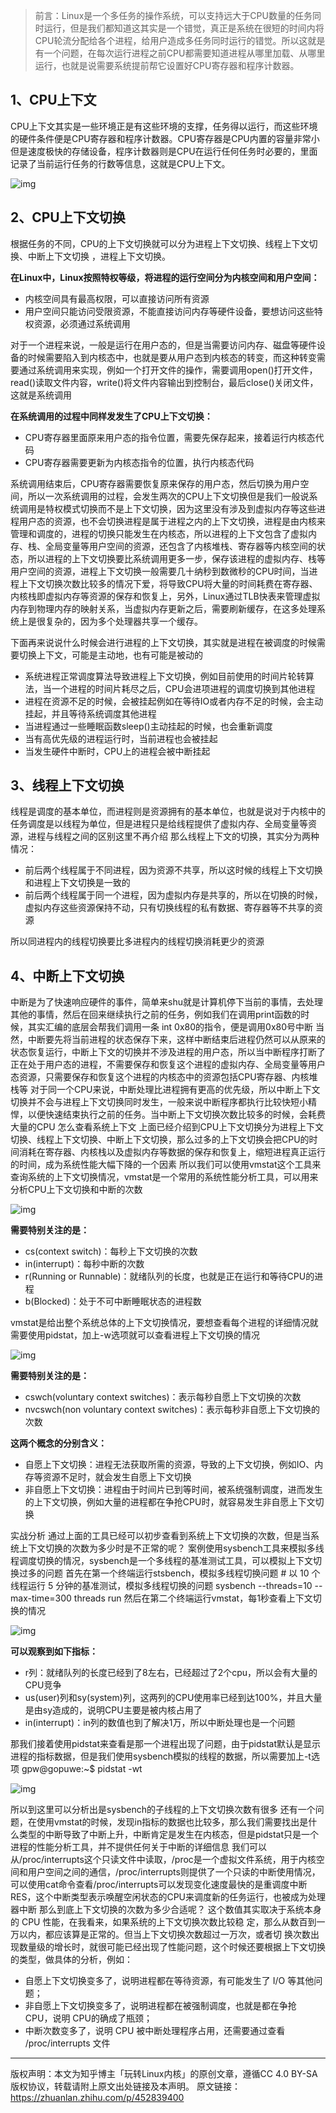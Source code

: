 > 前言：Linux是一个多任务的操作系统，可以支持远大于CPU数量的任务同时运行，但是我们都知道这其实是一个错觉，真正是系统在很短的时间内将CPU轮流分配给各个进程，给用户造成多任务同时运行的错觉。所以这就是有一个问题，在每次运行进程之前CPU都需要知道进程从哪里加载、从哪里运行，也就是说需要系统提前帮它设置好CPU寄存器和程序计数器。

## 1、CPU上下文

CPU上下文其实是一些环境正是有这些环境的支撑，任务得以运行，而这些环境的硬件条件便是CPU寄存器和程序计数器。CPU寄存器是CPU内置的容量非常小但是速度极快的存储设备，程序计数器则是CPU在运行任何任务时必要的，里面记录了当前运行任务的行数等信息，这就是CPU上下文。

![img](https://pic2.zhimg.com/80/v2-2963c5a54a0fbef8dc07b8dbf93cd5c5_720w.webp)

##  2、CPU上下文切换

根据任务的不同，CPU的上下文切换就可以分为进程上下文切换、线程上下文切换、中断上下文切换
，进程上下文切换。

**在Linux中，Linux按照特权等级，将进程的运行空间分为内核空间和用户空间：**

- 内核空间具有最高权限，可以直接访问所有资源
- 用户空间只能访问受限资源，不能直接访问内存等硬件设备，要想访问这些特权资源，必须通过系统调用

对于一个进程来说，一般是运行在用户态的，但是当需要访问内存、磁盘等硬件设备的时候需要陷入到内核态中，也就是要从用户态到内核态的转变，而这种转变需要通过系统调用来实现，例如一个打开文件的操作，需要调用open()打开文件，read()读取文件内容，write()将文件内容输出到控制台，最后close()关闭文件，这就是系统调用

**在系统调用的过程中同样发发生了CPU上下文切换：**

- CPU寄存器里面原来用户态的指令位置，需要先保存起来，接着运行内核态代码
- CPU寄存器需要更新为内核态指令的位置，执行内核态代码

系统调用结束后，CPU寄存器需要恢复原来保存的用户态，然后切换为用户空间，所以一次系统调用的过程，会发生两次的CPU上下文切换但是我们一般说系统调用是特权模式切换而不是上下文切换，因为这里没有涉及到虚拟内存等这些进程用户态的资源，也不会切换进程是属于进程之内的上下文切换，进程是由内核来管理和调度的，进程的切换只能发生在内核态，所以进程的上下文包含了虚拟内存、栈、全局变量等用户空间的资源，还包含了内核堆栈、寄存器等内核空间的状态，所以进程的上下文切换要比系统调用更多一步，保存该进程的虚拟内存、栈等用户空间的资源，进程上下文切换一般需要几十纳秒到数微秒的CPU时间，当进程上下文切换次数比较多的情况下爱，将导致CPU将大量的时间耗费在寄存器、内核栈即虚拟内存等资源的保存和恢复上，另外，Linux通过TLB快表来管理虚拟内存到物理内存的映射关系，当虚拟内存更新之后，需要刷新缓存，在这多处理系统上是很复杂的，因为多个处理器共享一个缓存。

下面再来说说什么时候会进行进程的上下文切换，其实就是进程在被调度的时候需要切换上下文，可能是主动地，也有可能是被动的

- 系统进程正常调度算法导致进程上下文切换，例如目前使用的时间片轮转算法，当一个进程的时间片耗尽之后，CPU会进项进程的调度切换到其他进程
- 进程在资源不足的时候，会被挂起例如在等待IO或者内存不足的时候，会主动挂起，并且等待系统调度其他进程
- 当进程通过一些睡眠函数sleep()主动挂起的时候，也会重新调度
- 当有高优先级的进程运行时，当前进程也会被挂起
- 当发生硬件中断时，CPU上的进程会被中断挂起

## 3、线程上下文切换

线程是调度的基本单位，而进程则是资源拥有的基本单位，也就是说对于内核中的任务调度是以线程为单位，但是进程只是给线程提供了虚拟内存、全局变量等资源，进程与线程之间的区别这里不再介绍
那么线程上下文的切换，其实分为两种情况：

- 前后两个线程属于不同进程，因为资源不共享，所以这时候的线程上下文切换和进程上下文切换是一致的
- 前后两个线程属于同一个进程，因为虚拟内存是共享的，所以在切换的时候，虚拟内存这些资源保持不动，只有切换线程的私有数据、寄存器等不共享的资源

所以同进程内的线程切换要比多进程内的线程切换消耗更少的资源

## 4、中断上下文切换

中断是为了快速响应硬件的事件，简单来shu就是计算机停下当前的事情，去处理其他的事情，然后在回来继续执行之前的任务，例如我们在调用print函数的时候，其实汇编的底层会帮我们调用一条 int 0x80的指令，便是调用0x80号中断
当然，中断要先将当前进程的状态保存下来，这样中断结束后进程仍然可以从原来的状态恢复运行，中断上下文的切换并不涉及进程的用户态，所以当中断程序打断了正在处于用户态的进程，不需要保存和恢复这个进程的虚拟内存、全局变量等用户态资源，只需要保存和恢复这个进程的内核态中的资源包括CPU寄存器、内核堆栈等
对于同一个CPU来说，中断处理比进程拥有更高的优先级，所以中断上下文切换并不会与进程上下文切换同时发生，一般来说中断程序都执行比较快短小精悍，以便快速结束执行之前的任务。当中断上下文切换次数比较多的时候，会耗费大量的CPU
怎么查看系统上下文
上面已经介绍到CPU上下文切换分为进程上下文切换、线程上下文切换、中断上下文切换，那么过多的上下文切换会把CPU的时间消耗在寄存器、内核栈以及虚拟内存等数据的保存和恢复上，缩短进程真正运行的时间，成为系统性能大幅下降的一个因素
所以我们可以使用vmstat这个工具来查询系统的上下文切换情况，vmstat是一个常用的系统性能分析工具，可以用来分析CPU上下文切换和中断的次数

![img](https://pic4.zhimg.com/80/v2-bf160f70fcfe5753af65f76e656a0777_720w.webp)


**需要特别关注的是：**

- cs(context switch)：每秒上下文切换的次数
- in(interrupt)：每秒中断的次数
- r(Running or Runnable)：就绪队列的长度，也就是正在运行和等待CPU的进程
- b(Blocked)：处于不可中断睡眠状态的进程数

vmstat是给出整个系统总体的上下文切换情况，要想查看每个进程的详细情况就需要使用pidstat，加上-w选项就可以查看进程上下文切换的情况

![img](https://pic2.zhimg.com/80/v2-7811dcde8e3be5d12c688f76db226ce1_720w.webp)


**需要特别关注的是：**

- cswch(voluntary context switches)：表示每秒自愿上下文切换的次数
- nvcswch(non voluntary context switches)：表示每秒非自愿上下文切换的次数

**这两个概念的分别含义：**

- 自愿上下文切换：进程无法获取所需的资源，导致的上下文切换，例如IO、内存等资源不足时，就会发生自愿上下文切换
- 非自愿上下文切换：进程由于时间片已到等时间，被系统强制调度，进而发生的上下文切换，例如大量的进程都在争抢CPU时，就容易发生非自愿上下文切换

实战分析
通过上面的工具已经可以初步查看到系统上下文切换的次数，但是当系统上下文切换的次数为多少时是不正常的呢？
案例使用sysbench工具来模拟多线程调度切换的情况，sysbench是一个多线程的基准测试工具，可以模拟上下文切换过多的问题
首先在第一个终端运行stsbench，模拟多线程切换问题
\# 以 10 个线程运行 5 分钟的基准测试，模拟多线程切换的问题 sysbench --threads=10 --max-time=300 threads run
然后在第二个终端运行vmstat，每1秒查看上下文切换的情况

![img](https://pic3.zhimg.com/80/v2-024f1d916271998f8beaafcc0851008e_720w.webp)


**可以观察到如下指标：**

- r列：就绪队列的长度已经到了8左右，已经超过了2个cpu，所以会有大量的CPU竞争
- us(user)列和sy(system)列，这两列的CPU使用率已经到达100%，并且大量是由sy造成的，说明CPU主要是被内核占用了
- in(interrupt)：in列的数值也到了解决1万，所以中断处理也是一个问题

那我们接着使用pidstat来查看是那一个进程出现了问题，由于pidstat默认是显示进程的指标数据，但是我们使用sysbench模拟的线程的数据，所以需要加上-t选项
gpw@gopuwe:~$ pidstat -wt

![img](https://pic3.zhimg.com/80/v2-f864f377ff15110fefb80aeeeec3ae9e_720w.webp)


所以到这里可以分析出是sysbench的子线程的上下文切换次数有很多
还有一个问题，在使用vmstat的时候，发现in指标的数据也比较多，那么我们需要找出是什么类型的中断导致了中断上升，中断肯定是发生在内核态，但是pidstat只是一个进程的性能分析工具，并不提供任何关于中断的详细信息
我们可以从/proc/interrupts这个只读文件中读取，/proc是一个虚拟文件系统，用于内核空间和用户空间之间的通信，/proc/interrupts则提供了一个只读的中断使用情况，可以使用cat命令查看/proc/interrupts可以发现变化速度最快的是重调度中断RES，这个中断类型表示唤醒空闲状态的CPU来调度新的任务运行，也被成为处理器中断
那么到底上下文切换的次数为多少合适呢？
这个数值其实取决于系统本身的 CPU 性能，在我看来，如果系统的上下文切换次数比较稳
定，那么从数百到一万以内，都应该算是正常的。但当上下文切换次数超过一万次，或者切
换次数出现数量级的增长时，就很可能已经出现了性能问题，这个时候还要根据上下文切换的类型，做具体的分析，例如：

- 自愿上下文切换变多了，说明进程都在等待资源，有可能发生了 I/O 等其他问题；
- 非自愿上下文切换变多了，说明进程都在被强制调度，也就是都在争抢 CPU，说明 CPU的确成了瓶颈；
- 中断次数变多了，说明 CPU 被中断处理程序占用，还需要通过查看 /proc/interrupts 文件

-----

版权声明：本文为知乎博主「玩转Linux内核」的原创文章，遵循CC 4.0 BY-SA版权协议，转载请附上原文出处链接及本声明。
原文链接：https://zhuanlan.zhihu.com/p/452839400